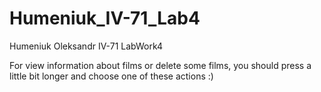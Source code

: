 # Humeniuk_IV-71_Lab4
Humeniuk Oleksandr IV-71
LabWork4

For view information about films or delete some films, you should press a little bit longer and choose one of these actions :)
